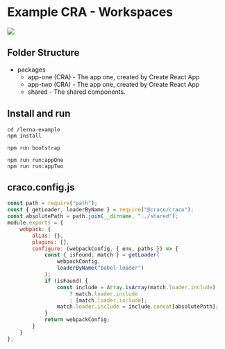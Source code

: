 # Example CRA - Workspaces
![](https://i.imgur.com/9BI6b0m.png)

## Folder Structure
- packages
  - app-one (CRA) - The app one, created by Create React App
  - app-two (CRA) - The app one, created by Create React App
  - shared - The shared components.
  
## Install and run

```
cd /lerna-example
npm install

npm run bootstrap

npm run run:appOne
npm run run:appTwo
```
## craco.config.js

```js
const path = require("path");
const { getLoader, loaderByName } = require("@craco/craco");
const absolutePath = path.join(__dirname, "../shared");
module.exports = {
    webpack: {
        alias: {},
        plugins: [],
        configure: (webpackConfig, { env, paths }) => {
            const { isFound, match } = getLoader(
                webpackConfig,
                loaderByName("babel-loader")
            );
            if (isFound) {
                const include = Array.isArray(match.loader.include)
                    ? match.loader.include
                    : [match.loader.include];
                match.loader.include = include.concat[absolutePath];
            }
            return webpackConfig;
        }
    }
};
```
